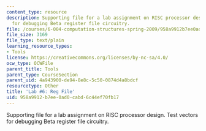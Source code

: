 ```yaml
---
content_type: resource
description: Supporting file for a lab assignment on RISC processor design. Test vectors
  for debugging Beta register file circuitry.
file: /courses/6-004-computation-structures-spring-2009/958a9912b7ee0ad0cabd6c44ef70fb17_lab6regfile.jsim
file_size: 3169
file_type: text/plain
learning_resource_types:
- Tools
license: https://creativecommons.org/licenses/by-nc-sa/4.0/
ocw_type: OCWFile
parent_title: Tools
parent_type: CourseSection
parent_uid: 4a943900-de94-8e8c-5c50-0874d4a8bdcf
resourcetype: Other
title: 'Lab #6: Reg File'
uid: 958a9912-b7ee-0ad0-cabd-6c44ef70fb17
---
```

Supporting file for a lab assignment on RISC processor design. Test vectors for debugging Beta register file circuitry.